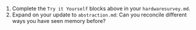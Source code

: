 1. Complete the `Try it Yourself` blocks above in your `hardwaresurvey.md`.
1. Expand on your update to `abstraction.md`: Can you reconcile different ways you have seen memory before?
